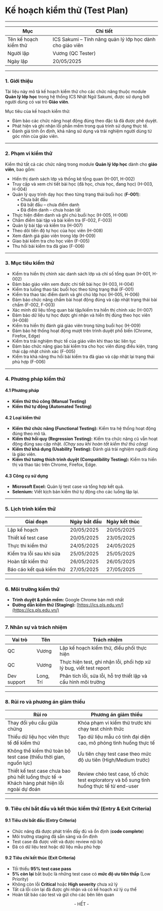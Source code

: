 # Kế hoạch kiểm thử (Test Plan)

---

| **Mục**              | **Chi tiết**                                |
|----------------------|----------------------------------------------|
| Tên kế hoạch kiểm thử| ICS Sakumi – Tính năng quản lý lớp học dành cho giáo viên   |
| Người lập            | Vương (QC Tester)            |
| Ngày lập             | 20/05/2025                                   |

---

### 1. Giới thiệu

Tài liệu này mô tả kế hoạch kiểm thử cho các chức năng thuộc module **Quản lý lớp học** trong hệ thống ICS Nhật Ngữ Sakumi, được sử dụng bởi người dùng có vai trò **Giáo viên**.

Mục tiêu của kế hoạch kiểm thử:
- Đảm bảo các chức năng hoạt động đúng theo đặc tả đã được phê duyệt.
- Phát hiện và ghi nhận lỗi phần mềm trong quá trình sử dụng thực tế.
- Đánh giá tính ổn định, khả năng sử dụng và trải nghiệm người dùng từ góc nhìn của giáo viên.

---

### 2. Phạm vi kiểm thử

Kiểm thử tất cả các chức năng trong module **Quản lý lớp học** dành cho **giáo viên**, bao gồm:

- Hiển thị danh sách lớp và thống kê tổng quan (H-001, H-002)
- Truy cập và xem chi tiết bài học (đã học, chưa học, đang học) (H-003, H-004)
- Quản lý quy trình dạy học theo từng trạng thái buổi học (**F-001**):  
  &nbsp;&nbsp;&nbsp;&nbsp;• Chưa bắt đầu  
  &nbsp;&nbsp;&nbsp;&nbsp;• Đã bắt đầu – chưa điểm danh  
  &nbsp;&nbsp;&nbsp;&nbsp;• Đã điểm danh – chưa hoàn tất
- Thực hiện điểm danh và ghi chú buổi học (H-005, H-006)
- Chấm điểm bài tập và bài kiểm tra (F-002, F-003)
- Quản lý bài tập và kiểm tra (H-007)
- Theo dõi tiến độ tự học của học viên (H-008)
- Xem đánh giá giáo viên trong lớp (H-009)  
- Giao bài kiểm tra cho học viên (F-005)
- Thu hồi bài kiểm tra đã giao (F-006)
---

### 3. Mục tiêu kiểm thử

- Kiểm tra hiển thị chính xác danh sách lớp và chỉ số tổng quan (H-001, H-002)
- Đảm bảo giáo viên xem được chi tiết bài học (H-003, H-004)
- Kiểm tra luồng thao tác buổi học theo từng trạng thái (F-001)
- Kiểm tra thao tác điểm danh và ghi chú lớp học (H-005, H-006)
- Đảm bảo chức năng chấm bài hoạt động đúng và cập nhật trạng thái bài chấm (F-002, F-003)
- Xác minh dữ liệu tổng quan bài tập/kiểm tra hiển thị chính xác (H-007)
- Đảm bảo dữ liệu tự học được ghi nhận và hiển thị đúng theo học viên (H-008)
- Kiểm tra hiển thị đánh giá giáo viên trong từng buổi học (H-009)
- Đảm bảo hệ thống hoạt động mượt trên trình duyệt phổ biến (Chrome, Firefox, Edge)
- Kiểm tra trải nghiệm thực tế của giáo viên khi thao tác liên tục    
- Đảm bảo chức năng giao bài kiểm tra cho học viên đúng điều kiện, trạng thái cập nhật chính xác (F-005)
- Kiểm tra khả năng thu hồi bài kiểm tra đã giao và cập nhật lại trạng thái phù hợp (F-006)

---

### 4. Phương pháp kiểm thử

#### 4.1 Phương pháp
- **Kiểm thử thủ công (Manual Testing)**
- **Kiểm thử tự động (Automated Testing)**

#### 4.2 Loại kiểm thử
- **Kiểm thử chức năng (Functional Testing):** Kiểm tra hệ thống hoạt động đúng theo mô tả.
- **Kiểm thử hồi quy (Regression Testing):** Kiểm tra chức năng cũ vẫn hoạt động đúng sau cập nhật. *(Chạy sau khi hoàn tất kiểm thử thủ công)*
- **Kiểm thử khả dụng (Usability Testing):** Đánh giá trải nghiệm người dùng là giáo viên.
- **Kiểm thử tương thích trình duyệt (Compatibility Testing):** Kiểm tra hiển thị và thao tác trên Chrome, Firefox, Edge.

#### 4.3 Công cụ sử dụng
- **Microsoft Excel:** Quản lý test case và tổng hợp kết quả.
- **Selenium:** Viết kịch bản kiểm thử tự động cho các luồng lặp lại.

---

### 5. Lịch trình kiểm thử

| **Giai đoạn**            | **Ngày bắt đầu** | **Ngày kết thúc** |
|--------------------------|------------------|--------------------|
| Lập kế hoạch             | 20/05/2025       |          20/05/2025          |
| Thiết kế test case       | 20/05/2025       |       23/05/2025             |
| Thực thi kiểm thử        | 24/05/2025       |         	24/05/2025	           |
| Kiểm tra lỗi sau khi   sửa     | 25/05/2025       |        25/05/2025            |
| Hoàn tất kiểm thử        | 26/05/2025       |       26/05/2025             |
| Báo cáo kết quả kiểm thử | 27/05/2025       |        27/05/2025            |

---

### 6. Môi trường kiểm thử

- **Trình duyệt & phần mềm:** Google Chrome bản mới nhất
- **Đường dẫn kiểm thử (Staging):** [https://ics.pls.edu.vn/](https://ics.pls.edu.vn/)

---

### 7. Nhân sự và trách nhiệm

| **Vai trò**         | **Tên**            | **Trách nhiệm**                                       |
|---------------------|--------------------|--------------------------------------------------------|
| QC | Vương              | Lập kế hoạch kiểm thử, điều phối thực hiện             |
| QC       | Vương              | Thực hiện test, ghi nhận lỗi, phối hợp xử lý bug, viết test report       |
| Dev support     | Long, Trí          | Phân tích lỗi, sửa lỗi, hỗ trợ thiết lập và cấu hình môi trường |

---    
### 8. Rủi ro và phương án giảm thiểu

| **Rủi ro**                                     | **Phương án giảm thiểu**                                                                 |
|------------------------------------------------|------------------------------------------------------------------------------------------|
| Thay đổi yêu cầu giữa chừng                    | Khóa phạm vi kiểm thử trước khi chạy test chính thức                                    |
| Thiếu dữ liệu học viên thực tế để kiểm thử     | Tạo dữ liệu mẫu có tính đại diện cao, mô phỏng tình huống thực tế                      |
| Không thể kiểm thử toàn bộ test case (thiếu thời gian, nguồn lực) | Ưu tiên chạy test case theo mức độ ưu tiên (High/Medium trước)          |
| Thiết kế test case chưa bao phủ hết luồng thực tế → Khách hàng phát hiện lỗi ngoài dự đoán | Review chéo test case, tổ chức test exploratory và bổ sung tình huống thực tế từ end-user |

---  
### 9. Tiêu chí bắt đầu và kết thúc kiểm thử (Entry & Exit Criteria)

#### 9.1 Tiêu chí bắt đầu (Entry Criteria)
- Chức năng đã được phát triển đầy đủ và ổn định (**code complete**)
- Môi trường staging đã sẵn sàng và ổn định
- Test case đã được viết và được review nội bộ
- Đã có dữ liệu test hoặc dữ liệu mẫu phù hợp

#### 9.2 Tiêu chí kết thúc (Exit Criteria)
- Tối thiểu **95% test case pass**
- **5% còn lại** bắt buộc là những test case có **mức độ ưu tiên thấp** (Low Priority)
- Không còn lỗi **Critical** hoặc **High severity** chưa xử lý
- Tất cả lỗi còn lại đã được ghi nhận và có kế hoạch xử lý cụ thể
- Hoàn tất báo cáo test và gửi cho các bên liên quan


<div style="text-align: center;"> - HẾT - </div>
